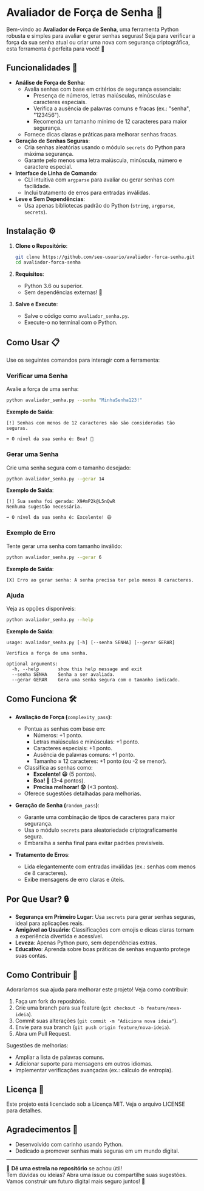 # Avaliador de Força de Senha 🔐

Bem-vindo ao **Avaliador de Força de Senha**, uma ferramenta Python robusta e simples para avaliar e gerar senhas seguras! Seja para verificar a força da sua senha atual ou criar uma nova com segurança criptográfica, esta ferramenta é perfeita para você! 🚀

## Funcionalidades 🌟

- **Análise de Força de Senha**:
  - Avalia senhas com base em critérios de segurança essenciais:
    - Presença de números, letras maiúsculas, minúsculas e caracteres especiais.
    - Verifica a ausência de palavras comuns e fracas (ex.: "senha", "123456").
    - Recomenda um tamanho mínimo de 12 caracteres para maior segurança.
  - Fornece dicas claras e práticas para melhorar senhas fracas.
- **Geração de Senhas Seguras**:
  - Cria senhas aleatórias usando o módulo `secrets` do Python para máxima segurança.
  - Garante pelo menos uma letra maiúscula, minúscula, número e caractere especial.
- **Interface de Linha de Comando**:
  - CLI intuitiva com `argparse` para avaliar ou gerar senhas com facilidade.
  - Inclui tratamento de erros para entradas inválidas.
- **Leve e Sem Dependências**:
  - Usa apenas bibliotecas padrão do Python (`string`, `argparse`, `secrets`).

## Instalação ⚙️

1. **Clone o Repositório**:

   ```bash
   git clone https://github.com/seu-usuario/avaliador-forca-senha.git
   cd avaliador-forca-senha
   ```

2. **Requisitos**:

   - Python 3.6 ou superior.
   - Sem dependências externas! 🎉

3. **Salve e Execute**:

   - Salve o código como `avaliador_senha.py`.
   - Execute-o no terminal com o Python.

## Como Usar 📋

Use os seguintes comandos para interagir com a ferramenta:

### Verificar uma Senha

Avalie a força de uma senha:

```bash
python avaliador_senha.py --senha "MinhaSenha123!"
```

**Exemplo de Saída**:

```
[!] Senhas com menos de 12 caracteres não são consideradas tão seguras.

➡ O nível da sua senha é: Boa! 🙂
```

### Gerar uma Senha

Crie uma senha segura com o tamanho desejado:

```bash
python avaliador_senha.py --gerar 14
```

**Exemplo de Saída**:

```
[!] Sua senha foi gerada: X9#mP2k@L5nQwR
Nenhuma sugestão necessária.

➡ O nível da sua senha é: Excelente! 😃
```

### Exemplo de Erro

Tente gerar uma senha com tamanho inválido:

```bash
python avaliador_senha.py --gerar 6
```

**Exemplo de Saída**:

```
[X] Erro ao gerar senha: A senha precisa ter pelo menos 8 caracteres.
```

### Ajuda

Veja as opções disponíveis:

```bash
python avaliador_senha.py --help
```

**Exemplo de Saída**:

```
usage: avaliador_senha.py [-h] [--senha SENHA] [--gerar GERAR]

Verifica a força de uma senha.

optional arguments:
  -h, --help       show this help message and exit
  --senha SENHA    Senha a ser avaliada.
  --gerar GERAR    Gera uma senha segura com o tamanho indicado.
```

## Como Funciona 🛠️

- **Avaliação de Força (**`complexity_pass`**)**:

  - Pontua as senhas com base em:
    - Números: +1 ponto.
    - Letras maiúsculas e minúsculas: +1 ponto.
    - Caracteres especiais: +1 ponto.
    - Ausência de palavras comuns: +1 ponto.
    - Tamanho ≥ 12 caracteres: +1 ponto (ou -2 se menor).
  - Classifica as senhas como:
    - **Excelente! 😃** (5 pontos).
    - **Boa! 🙂** (3–4 pontos).
    - **Precisa melhorar! 😟** (&lt;3 pontos).
  - Oferece sugestões detalhadas para melhorias.

- **Geração de Senha (**`random_pass`**)**:

  - Garante uma combinação de tipos de caracteres para maior segurança.
  - Usa o módulo `secrets` para aleatoriedade criptograficamente segura.
  - Embaralha a senha final para evitar padrões previsíveis.

- **Tratamento de Erros**:

  - Lida elegantemente com entradas inválidas (ex.: senhas com menos de 8 caracteres).
  - Exibe mensagens de erro claras e úteis.

## Por Que Usar? 🔒

- **Segurança em Primeiro Lugar**: Usa `secrets` para gerar senhas seguras, ideal para aplicações reais.
- **Amigável ao Usuário**: Classificações com emojis e dicas claras tornam a experiência divertida e acessível.
- **Leveza**: Apenas Python puro, sem dependências extras.
- **Educativo**: Aprenda sobre boas práticas de senhas enquanto protege suas contas.

## Como Contribuir 👥

Adoraríamos sua ajuda para melhorar este projeto! Veja como contribuir:

1. Faça um fork do repositório.
2. Crie uma branch para sua feature (`git checkout -b feature/nova-ideia`).
3. Commit suas alterações (`git commit -m "Adiciona nova ideia"`).
4. Envie para sua branch (`git push origin feature/nova-ideia`).
5. Abra um Pull Request.

Sugestões de melhorias:

- Ampliar a lista de palavras comuns.
- Adicionar suporte para mensagens em outros idiomas.
- Implementar verificações avançadas (ex.: cálculo de entropia).

## Licença 📄

Este projeto está licenciado sob a Licença MIT. Veja o arquivo LICENSE para detalhes.

## Agradecimentos 💙

- Desenvolvido com carinho usando Python.
- Dedicado a promover senhas mais seguras em um mundo digital.

---

🌟 **Dê uma estrela no repositório** se achou útil!\
Tem dúvidas ou ideias? Abra uma issue ou compartilhe suas sugestões. Vamos construir um futuro digital mais seguro juntos! 🔐
